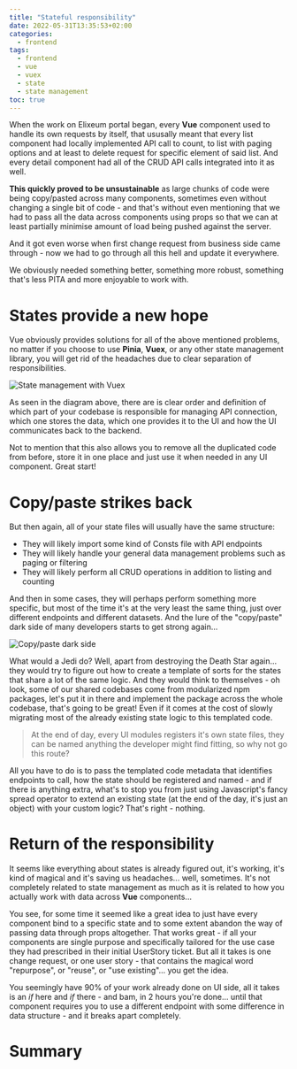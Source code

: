 ```yaml
---
title: "Stateful responsibility"
date: 2022-05-31T13:35:53+02:00
categories:
  - frontend
tags:
  - frontend
  - vue
  - vuex
  - state
  - state management
toc: true
---
```


When the work on Elixeum portal began, every **Vue** component used to handle its own requests by itself, that ususally meant that every list component had locally implemented API call to count, to list with paging options and at least to delete request for specific element of said list. And every detail component had all of the CRUD API calls integrated into it as well.

**This quickly proved to be unsustainable** as large chunks of code were being copy/pasted across many components, sometimes even without changing a single bit of code - and that's without even mentioning that we had to pass all the data across components using props so that we can at least partially minimise amount of load being pushed against the server.

And it got even worse when first change request from business side came through - now we had to go through all this hell and update it everywhere.

We obviously needed something better, something more robust, something that's less PITA and more enjoyable to work with.

# States provide a new hope

Vue obviously provides solutions for all of the above mentioned problems, no matter if you choose to use **Pinia**, **Vuex**, or any other state management library, you will get rid of the headaches due to clear separation of responsibilities.

![State management with Vuex](https://vuex.vuejs.org/vuex.png "Thanks Vuex team for providing this beautiful diagram!")

As seen in the diagram above, there are is clear order and definition of which part of your codebase is responsible for managing API connection, which one stores the data, which one provides it to the UI and how the UI communicates back to the backend.

Not to mention that this also allows you to remove all the duplicated code from before, store it in one place and just use it when needed in any UI component. Great start!

# Copy/paste strikes back

But then again, all of your state files will usually have the same structure:

- They will likely import some kind of Consts file with API endpoints
- They will likely handle your general data management problems such as paging or filtering
- They will likely perform all CRUD operations in addition to listing and counting

And then in some cases, they will perhaps perform something more specific, but most of the time it's at the very least the same thing, just over different endpoints and different datasets. And the lure of the "copy/paste" dark side of many developers starts to get strong again...

![Copy/paste dark side](https://c.tenor.com/HXkIETckaikAAAAC/kermit-darkside.gif "Dark side of the Force will lead you to many copy/pastes")

What would a Jedi do? Well, apart from destroying the Death Star again... they would try to figure out how to create a template of sorts for the states that share a lot of the same logic. And they would think to themselves - oh look, some of our shared codebases come from modularized npm packages, let's put it in there and implement the package across the whole codebase, that's going to be great! Even if it comes at the cost of slowly migrating most of the already existing state logic to this templated code.

> At the end of day, every UI modules registers it's own state files, they can be named anything the developer might find fitting, so why not go this route?

All you have to do is to pass the templated code metadata that identifies endpoints to call, how the state should be registered and named - and if there is anything extra, what's to stop you from just using Javascript's fancy spread operator to extend an existing state (at the end of the day, it's just an object) with your custom logic? That's right - nothing.

# Return of the responsibility

It seems like everything about states is already figured out, it's working, it's kind of magical and it's saving us headaches... well, sometimes. It's not completely related to state management as much as it is related to how you actually work with data across **Vue** components...

You see, for some time it seemed like a great idea to just have every component bind to a specific state and to some extent abandon the way of passing data through props altogether. That works great - if all your components are single purpose and specifically tailored for the use case they had prescribed in their initial UserStory ticket. But all it takes is one change request, or one user story - that contains the magical word "repurpose", or "reuse", or "use existing"... you get the idea.

You seemingly have 90% of your work already done on UI side, all it takes is an _if_ here and _if_ there - and bam, in 2 hours you're done... until that component requires you to use a different endpoint with some difference in data structure - and it breaks apart completely.

# Summary
